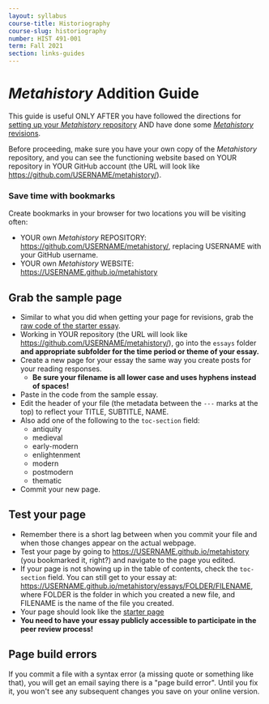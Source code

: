 ```yaml
---
layout: syllabus
course-title: Historiography
course-slug: historiography
number: HIST 491-001
term: Fall 2021
section: links-guides
---
```


# _Metahistory_ Addition Guide

This guide is useful ONLY AFTER you have followed the directions for [setting up your _Metahistory_ repository](metahistory-setup) AND have done some [_Metahistory_ revisions](metahistory-revisions).

Before proceeding, make sure you have your own copy of the _Metahistory_ repository, and you can see the functioning website based on YOUR repository in YOUR GitHub account (the URL will look like https://github.com/USERNAME/metahistory/).

### Save time with bookmarks
Create bookmarks in your browser for two locations you will be visiting often:
- YOUR own _Metahistory_ REPOSITORY: https://github.com/USERNAME/metahistory/, replacing USERNAME with your GitHub username.
- YOUR own _Metahistory_ WEBSITE: https://USERNAME.github.io/metahistory

## Grab the sample page
- Similar to what you did when getting your page for revisions, grab the [raw code of the starter essay](https://raw.githubusercontent.com/unm-historiography/metahistory/master/essays/starter.md).
- Working in YOUR repository (the URL will look like https://github.com/USERNAME/metahistory/), go into the `essays` folder **and appropriate subfolder for the time period or theme of your essay.**
- Create a new page for your essay the same way you create posts for your reading responses.
  - **Be sure your filename is all lower case and uses hyphens instead of spaces!**
- Paste in the code from the sample essay.
- Edit the header of your file (the metadata between the `---` marks at the top) to reflect your TITLE, SUBTITLE, NAME.
- Also add one of the following to the `toc-section` field:
  - antiquity
  - medieval
  - early-modern
  - enlightenment
  - modern
  - postmodern
  - thematic
- Commit your new page.


## Test your page
- Remember there is a short lag between when you commit your file and when those changes appear on the actual webpage.
- Test your page by going to https://USERNAME.github.io/metahistory (you bookmarked it, right?) and navigate to the page you edited.
- If your page is not showing up in the table of contents, check the `toc-section` field. You can still get to your essay at: https://USERNAME.github.io/metahistory/essays/FOLDER/FILENAME, where FOLDER is the folder in which you created a new file, and FILENAME is the name of the file you created.
- Your page should look like the [starter page](https://unm-historiography.github.io/metahistory/essays/starter.html.)
- **You need to have your essay publicly accessible to participate in the peer review process!**


## Page build errors
If you commit a file with a syntax error (a missing quote or something like that), you will get an email saying there is a "page build error". Until you fix it, you won't see any subsequent changes you save on your online version.
